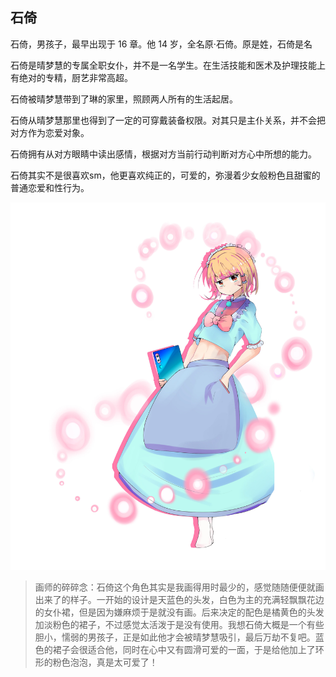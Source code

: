 ## 石倚
石倚，男孩子，最早出现于 16 章。他 14 岁，全名原·石倚。原是姓，石倚是名

石倚是晴梦慧的专属全职女仆，并不是一名学生。在生活技能和医术及护理技能上有绝对的专精，厨艺非常高超。

石倚被晴梦慧带到了琳的家里，照顾两人所有的生活起居。

石倚从晴梦慧那里也得到了一定的可穿戴装备权限。对其只是主仆关系，并不会把对方作为恋爱对象。

石倚拥有从对方眼睛中读出感情，根据对方当前行动判断对方心中所想的能力。

石倚其实不是很喜欢sm，他更喜欢纯正的，可爱的，弥漫着少女般粉色且甜蜜的普通恋爱和性行为。

![](./石倚_low.jpg)

> 画师的碎碎念：石倚这个角色其实是我画得用时最少的，感觉随随便便就画出来了的样子。一开始的设计是天蓝色的头发，白色为主的充满轻飘飘花边的女仆裙，但是因为嫌麻烦于是就没有画。后来决定的配色是橘黄色的头发加淡粉色的裙子，不过感觉太活泼于是没有使用。我想石倚大概是一个有些胆小，懦弱的男孩子，正是如此他才会被晴梦慧吸引，最后万劫不复吧。蓝色的裙子会很适合他，同时在心中又有圆滑可爱的一面，于是给他加上了环形的粉色泡泡，真是太可爱了！